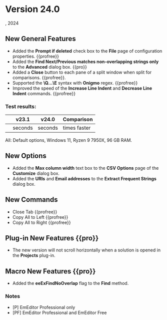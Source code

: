 # Version 24.0

, 2024

## New General Features

- Added the **Prompt if deleted** check box to the **File** page of configuration properties. {{profree}}
- Added the **Find Next/Previous matches non-overlapping strings only** to the **Advanced** dialog box. {{pro}}
- Added a **Close** button to each pane of a split window when split for comparisons. {{profree}}.
- Supported the **\\Q...\\E** syntax with **Onigmo** regex. {{profree}}
- Improved the speed of the **Increase Line Indent** and **Decrease Line Indent** commands. {{profree}}

### Test results:

|  | v23.1 | v24.0 | Comparison |
| --- | --- | --- | --- |
| | seconds | seconds | times faster |

All: Default options, Windows 11, Ryzen 9 7950X, 96 GB RAM.

## New Options

- Added the **Max column width** text box to the **CSV Options** page of the **Customize** dialog box.
- Added the **URIs** and **Email addresses** to the **Extract Frequent Strings** dialog box.

## New Commands

- Close Tab {{profree}}
- Copy All to Left {{profree}}
- Copy All to Right {{profree}}

## Plug-in New Features {{pro}}

- The new version will not scroll horizontally when a solution is opened in the **Projects** plug-in.

## Macro New Features {{pro}}

- Added the **eeExFindNoOverlap** flag to the **Find** method.

### Notes

- \[P\] EmEditor Professional only
- \[PF\] EmEditor Professional and EmEditor Free
